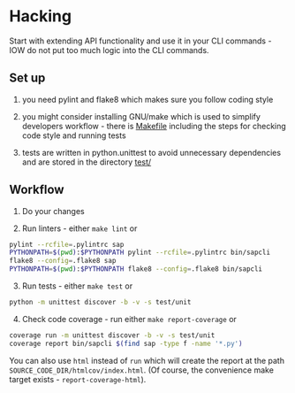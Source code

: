 # Hacking

Start with extending API functionality and use it in your CLI commands - IOW do
not put too much logic into the CLI commands.

## Set up

1. you need pylint and flake8 which makes sure you follow coding style

2. you might consider installing GNU/make which is used to simplify developers
   workflow - there is [Makefile](Makefile) including the steps for checking
   code style and running tests

3. tests are written in python.unittest to avoid unnecessary dependencies and
   are stored in the directory [test/](test/)

## Workflow

1. Do your changes

2. Run linters - either `make lint` or

```bash
pylint --rcfile=.pylintrc sap
PYTHONPATH=$(pwd):$PYTHONPATH pylint --rcfile=.pylintrc bin/sapcli
flake8 --config=.flake8 sap
PYTHONPATH=$(pwd):$PYTHONPATH flake8 --config=.flake8 bin/sapcli
```

3. Run tests - either `make test` or

```bash
python -m unittest discover -b -v -s test/unit
```

4. Check code coverage - run either `make report-coverage` or

```bash
coverage run -m unittest discover -b -v -s test/unit
coverage report bin/sapcli $(find sap -type f -name '*.py')
```

You can also use `html` instead of `run` which will create
the report at the path `SOURCE_CODE_DIR/htmlcov/index.html`.
(Of course, the convenience make target exists - `report-coverage-html`).
